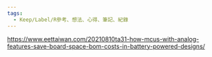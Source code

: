 ```yaml
---
tags:
  - Keep/Label/R參考、想法、心得、筆記、紀錄
---
```


https://www.eettaiwan.com/20210810ta31-how-mcus-with-analog-features-save-board-space-bom-costs-in-battery-powered-designs/